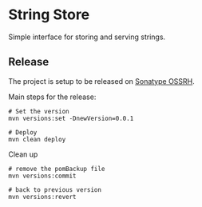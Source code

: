 # String Store

Simple interface for storing and serving strings.

## Release

The project is setup to be released on [Sonatype OSSRH](https://oss.sonatype.org).

Main steps for the release:

```
# Set the version
mvn versions:set -DnewVersion=0.0.1

# Deploy
mvn clean deploy
```

Clean up

```
# remove the pomBackup file
mvn versions:commit

# back to previous version
mvn versions:revert
```